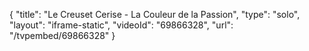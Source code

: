 {
    "title": "Le Creuset Cerise - La Couleur de la Passion",
    "type": "solo",
    "layout": "iframe-static",
    "videoId": "69866328",
    "url": "\/tvpembed\/69866328"
}
